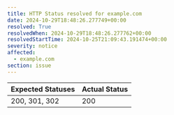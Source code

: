 ```yaml
---
title: HTTP Status resolved for example.com
date: 2024-10-29T18:48:26.277749+00:00
resolved: True
resolvedWhen: 2024-10-29T18:48:26.277762+00:00
resolvedStartTime: 2024-10-25T21:09:43.191474+00:00
severity: notice
affected:
  - example.com
section: issue
---
```


| Expected Statuses | Actual Status  |
|-------------------|----------------|
| 200, 301, 302 | 200 |
